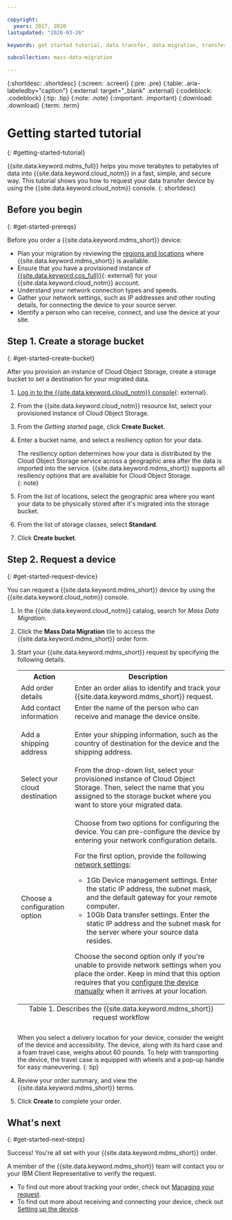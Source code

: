```yaml
---

copyright:
  years: 2017, 2020
lastupdated: "2020-03-26"

keywords: get started tutorial, data transfer, data migration, transfer data to cloud, migrate data, migrate data to cloud, Mass Data Migration

subcollection: mass-data-migration

---
```


{:shortdesc: .shortdesc}
{:screen: .screen}
{:pre: .pre}
{:table: .aria-labeledby="caption"}
{:external: target="_blank" .external}
{:codeblock: .codeblock}
{:tip: .tip}
{:note: .note}
{:important: .important}
{:download: .download}
{:term: .term}

# Getting started tutorial
{: #getting-started-tutorial}

{{site.data.keyword.mdms_full}} helps you move terabytes to petabytes of data into {{site.data.keyword.cloud_notm}} in a fast, simple, and secure way. This 
tutorial shows you how to request your data transfer device by using the {{site.data.keyword.cloud_notm}} console.
{: shortdesc}

## Before you begin
{: #get-started-prereqs}

Before you order a {{site.data.keyword.mdms_short}} device:

- Plan your migration by reviewing the [regions and locations](/docs/mass-data-migration?topic=mass-data-migration-regions) where {{site.data.keyword.mdms_short}} is available.
- Ensure that you have a provisioned instance of [{{site.data.keyword.cos_full}}](https://{DomainName}/catalog/services/cloud-object-storage){: external} for 
  your {{site.data.keyword.cloud_notm}} account. 
- Understand your network connection types and speeds.
- Gather your network settings, such as IP addresses and other routing details, for connecting the device to your source server.
- Identify a person who can receive, connect, and use the device at your site.

## Step 1. Create a storage bucket
{: #get-started-create-bucket}

After you provision an instance of Cloud Object Storage, create a storage bucket to set a destination for your migrated data. 

1. [Log in to the {{site.data.keyword.cloud_notm}} console](https://{DomainName}/){: external}.
2. From the {{site.data.keyword.cloud_notm}} resource list, select your provisioned instance of Cloud Object Storage.
3. From the _Getting started_ page, click **Create Bucket**.
4. Enter a bucket name, and select a resiliency option for your data.
   
   The resiliency option determines how your data is distributed by the Cloud Object Storage service across a geographic area after the data is imported into the 
   service. {{site.data.keyword.mdms_short}} supports all resiliency options that are available for Cloud Object Storage.  
   {: note}
5. From the list of locations, select the geographic area where you want your data to be physically stored after it's migrated into the storage bucket.
6. From the list of storage classes, select **Standard**.
7. Click **Create bucket**.

## Step 2. Request a device
{: #get-started-request-device}

You can request a {{site.data.keyword.mdms_short}} device by using the {{site.data.keyword.cloud_notm}} console.

1. In the {{site.data.keyword.cloud_notm}} catalog, search for _Mass Data Migration_.
2. Click the **Mass Data Migration** tile to access the {{site.data.keyword.mdms_short}} order form.
3. Start your {{site.data.keyword.mdms_short}} request by specifying the following details.

    <table>
      <tr>
        <th>Action</th>
        <th>Description</th>
      </tr>
      <tr>
        <td>Add order details</td>
        <td>Enter an order alias to identify and track your {{site.data.keyword.mdms_short}} request.</td>
      </tr>
      <tr>
        <td>Add contact information</td>
        <td>Enter the name of the person who can receive and manage the device onsite.</td>
      </tr>
      <tr>
        <td>Add a shipping address</td>
        <td>
          <p>Enter your shipping information, such as the country of destination for the device and the shipping address.</p>
        </td>
      </tr>
      <tr>
        <td>Select your cloud destination</td>
        <td>From the drop-down list, select your provisioned instance of Cloud Object Storage. Then, select the name that you assigned to the storage bucket 
        where you want to store your migrated data.</td>
      </tr>
      <tr>
        <td>Choose a configuration option</td>
        <td>
          <p>Choose from two options for configuring the device. You can pre-configure the device by entering your network configuration details.</p>
          <p>For the first option, provide the following <a href="/docs/mass-data-migration?topic=mass-data-migration-device-overview#network-settings">network 
          settings</a>:</p>
          <p>
            <ul>
              <li>1Gb Device management settings. Enter the static IP address, the subnet mask, and the default gateway for your remote computer.</li>
              <li>10Gb Data transfer settings. Enter the static IP address and the subnet mask for the server where your source data resides.</li>
            </ul>
          </p>
          <p class="important" data-content: "Important: ">Choose the second option only if you're unable to provide network settings when you place the order. 
          Keep in mind that this option requires that you <a href="/docs/mass-data-migration?topic=mass-data-migration-ip-settings#update-IP-settings">configure 
          the device manually</a> when it arrives at your location.</p>
        </td>
      </tr>
      <caption style="caption-side:bottom;">Table 1. Describes the {{site.data.keyword.mdms_short}} request workflow</caption>
    </table>

    When you select a delivery location for your device, consider the weight of the device and accessibility. The device, along with its hard case and a foam travel case, weighs about 60 pounds. To help with transporting the device, the travel case is equipped with wheels and a pop-up handle for easy maneuvering.
    {: tip}

4. Review your order summary, and view the {{site.data.keyword.mdms_short}} terms.
5. Click **Create** to complete your order. 

## What's next
{: #get-started-next-steps}

Success! You're all set with your {{site.data.keyword.mdms_short}} order.

A member of the {{site.data.keyword.mdms_short}} team will contact you or your IBM Client Representative to verify the request.

- To find out more about tracking your order, check out [Managing your request](/docs/mass-data-migration?topic=mass-data-migration-manage-request).
- To find out more about receiving and connecting your device, check out [Setting up the device](/docs/mass-data-migration?topic=mass-data-migration-device-overview).

